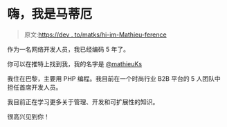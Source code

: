 # 嗨，我是马蒂厄

> 原文:[https://dev . to/matks/hi-im-Mathieu-ference](https://dev.to/matks/hi-im-mathieu-ferment)

作为一名网络开发人员，我已经编码 5 年了。

你可以在推特上找到我，我的名字是 [@mathieuKs](https://twitter.com/mathieuKs)

我住在巴黎，主要用 PHP 编程。我目前在一个时尚行业 B2B 平台的 5 人团队中担任首席开发人员。

我目前正在学习更多关于管理、开发和可扩展性的知识。

很高兴见到你！